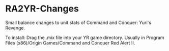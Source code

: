# RA2YR-Changes
Small balance changes to unit stats of Command and Conquer: Yuri's Revenge.

To install: Drag the .mix file into your YR game directory. Usually in Program Files (x86)/Origin Games/Command and Conquer Red Alert II.

